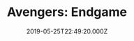 ---
title: "Avengers: Endgame"
year: 2019
date: 2019-05-25T22:49:20.000Z
permalink: /almanac/movies/2019-05-25-avengers-endgame/index.html
rating: 3
tmdbid: 299534
---